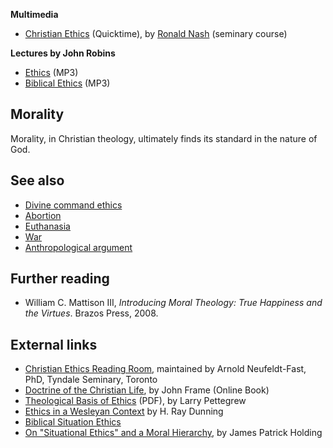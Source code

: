 **Multimedia**

-   [Christian Ethics](http://biblicaltraining.org/class/et101)
    (Quicktime), by [Ronald Nash](Ronald_Nash "Ronald Nash") (seminary
    course)

**Lectures by John Robins**

-   [Ethics](http://www.trinitylectures.org/MP3/Ethics.mp3) (MP3)
-   [Biblical Ethics](http://www.trinitylectures.org/MP3/Ethics_Biblical_Answers.mp3)
    (MP3)


## Morality

Morality, in Christian theology, ultimately finds its standard in
the nature of God.

## See also

-   [Divine command ethics](Divine_command_ethics "Divine command ethics")
-   [Abortion](Abortion "Abortion")
-   [Euthanasia](Euthanasia "Euthanasia")
-   [War](War "War")
-   [Anthropological argument](Arguments_for_the_existence_of_God#Anthropological_argument "Arguments for the existence of God")

## Further reading

-   William C. Mattison III,
    *Introducing Moral Theology: True Happiness and the Virtues*.
    Brazos Press, 2008.

## External links

-   [Christian Ethics Reading Room](http://www.tyndale.ca/seminary/mtsmodular/reading-rooms/ethics),
    maintained by Arnold Neufeldt-Fast, PhD, Tyndale Seminary, Toronto
-   [Doctrine of the Christian Life](http://theologica.blogspot.com/2006/01/frame-doctrine-of-christian-life.html),
    by John Frame (Online Book)
-   [Theological Basis of Ethics](http://www.tms.edu/tmsj/tmsj11g.pdf)
    (PDF), by Larry Pettegrew
-   [Ethics in a Wesleyan Context](http://wesley.nnu.edu/wesleyan_theology/theojrnl/01-05/05-1.htm)
    by H. Ray Dunning
-   [Biblical Situation Ethics](http://www.tektonics.org/guest/gradabs.htm)
-   [On "Situational Ethics" and a Moral Hierarchy](http://www.tektonics.org/lp/moralhier.html),
    by James Patrick Holding



